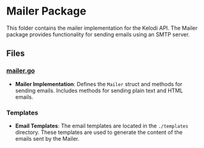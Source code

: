 # Mailer Package

This folder contains the mailer implementation for the Kelodi API. The Mailer package provides functionality for sending emails using an SMTP server.

## Files

### [mailer.go](mailer.go)

- **Mailer Implementation**: Defines the `Mailer` struct and methods for sending emails. Includes methods for sending plain text and HTML emails.

### Templates

- **Email Templates**: The email templates are located in the `./templates` directory. These templates are used to generate the content of the emails sent by the Mailer.
